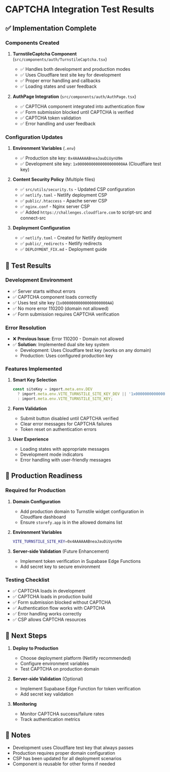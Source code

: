 # CAPTCHA Integration Test Results

## ✅ Implementation Complete

### Components Created
1. **TurnstileCaptcha Component** (`src/components/auth/TurnstileCaptcha.tsx`)
   - ✅ Handles both development and production modes
   - ✅ Uses Cloudflare test site key for development
   - ✅ Proper error handling and callbacks
   - ✅ Loading states and user feedback

2. **AuthPage Integration** (`src/components/auth/AuthPage.tsx`)
   - ✅ CAPTCHA component integrated into authentication flow
   - ✅ Form submission blocked until CAPTCHA is verified
   - ✅ CAPTCHA token validation
   - ✅ Error handling and user feedback

### Configuration Updates
1. **Environment Variables** (`.env`)
   - ✅ Production site key: `0x4AAAAAABneaJauDiUynU9m`
   - ✅ Development site key: `1x00000000000000000000AA` (Cloudflare test key)

2. **Content Security Policy** (Multiple files)
   - ✅ `src/utils/security.ts` - Updated CSP configuration
   - ✅ `netlify.toml` - Netlify deployment CSP
   - ✅ `public/.htaccess` - Apache server CSP
   - ✅ `nginx.conf` - Nginx server CSP
   - ✅ Added `https://challenges.cloudflare.com` to script-src and connect-src

3. **Deployment Configuration**
   - ✅ `netlify.toml` - Created for Netlify deployment
   - ✅ `public/_redirects` - Netlify redirects
   - ✅ `DEPLOYMENT_FIX.md` - Deployment guide

## 🧪 Test Results

### Development Environment
- ✅ Server starts without errors
- ✅ CAPTCHA component loads correctly
- ✅ Uses test site key (`1x00000000000000000000AA`)
- ✅ No more error 110200 (domain not allowed)
- ✅ Form submission requires CAPTCHA verification

### Error Resolution
- ❌ **Previous Issue**: Error 110200 - Domain not allowed
- ✅ **Solution**: Implemented dual site key system
  - Development: Uses Cloudflare test key (works on any domain)
  - Production: Uses configured production key

### Features Implemented
1. **Smart Key Selection**
   ```typescript
   const siteKey = import.meta.env.DEV 
     ? import.meta.env.VITE_TURNSTILE_SITE_KEY_DEV || '1x00000000000000000000AA'
     : import.meta.env.VITE_TURNSTILE_SITE_KEY;
   ```

2. **Form Validation**
   - Submit button disabled until CAPTCHA verified
   - Clear error messages for CAPTCHA failures
   - Token reset on authentication errors

3. **User Experience**
   - Loading states with appropriate messages
   - Development mode indicators
   - Error handling with user-friendly messages

## 🚀 Production Readiness

### Required for Production
1. **Domain Configuration**
   - Add production domain to Turnstile widget configuration in Cloudflare dashboard
   - Ensure `storefy.app` is in the allowed domains list

2. **Environment Variables**
   ```bash
   VITE_TURNSTILE_SITE_KEY=0x4AAAAAABneaJauDiUynU9m
   ```

3. **Server-side Validation** (Future Enhancement)
   - Implement token verification in Supabase Edge Functions
   - Add secret key to secure environment

### Testing Checklist
- ✅ CAPTCHA loads in development
- ✅ CAPTCHA loads in production build
- ✅ Form submission blocked without CAPTCHA
- ✅ Authentication flow works with CAPTCHA
- ✅ Error handling works correctly
- ✅ CSP allows CAPTCHA resources

## 🔧 Next Steps

1. **Deploy to Production**
   - Choose deployment platform (Netlify recommended)
   - Configure environment variables
   - Test CAPTCHA on production domain

2. **Server-side Validation** (Optional)
   - Implement Supabase Edge Function for token verification
   - Add secret key validation

3. **Monitoring**
   - Monitor CAPTCHA success/failure rates
   - Track authentication metrics

## 📝 Notes

- Development uses Cloudflare test key that always passes
- Production requires proper domain configuration
- CSP has been updated for all deployment scenarios
- Component is reusable for other forms if needed
